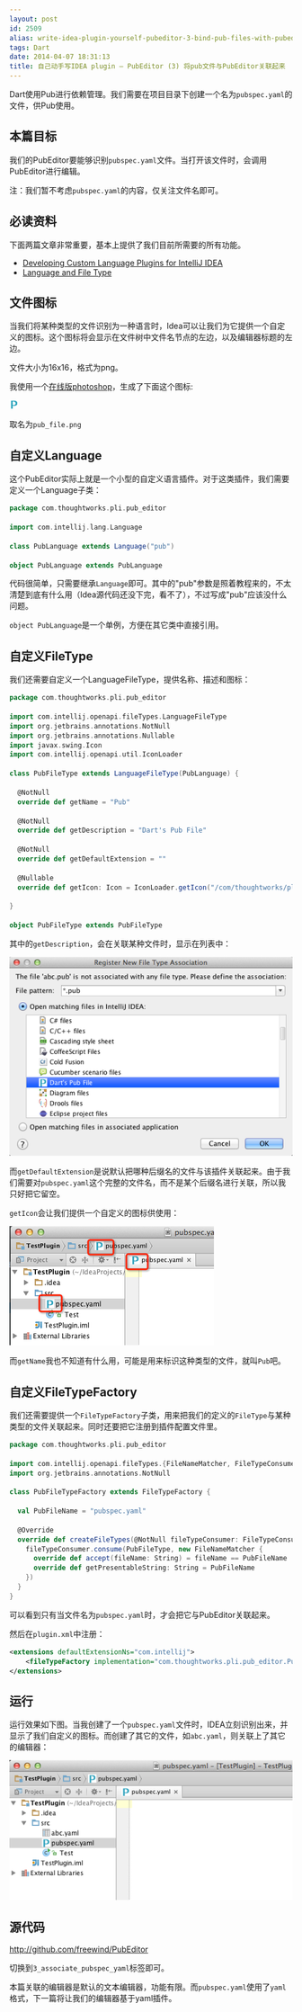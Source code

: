 ```yaml
---
layout: post
id: 2509
alias: write-idea-plugin-yourself-pubeditor-3-bind-pub-files-with-pubeditor
tags: Dart
date: 2014-04-07 18:31:13
title: 自己动手写IDEA plugin – PubEditor (3) 将pub文件与PubEditor关联起来
---
```


Dart使用Pub进行依赖管理。我们需要在项目目录下创建一个名为`pubspec.yaml`的文件，供Pub使用。

## 本篇目标

我们的PubEditor要能够识别`pubspec.yaml`文件。当打开该文件时，会调用PubEditor进行编辑。

注：我们暂不考虑`pubspec.yaml`的内容，仅关注文件名即可。

## 必读资料

下面两篇文章非常重要，基本上提供了我们目前所需要的所有功能。

*   [Developing Custom Language Plugins for IntelliJ IDEA](http://confluence.jetbrains.com/display/IDEADEV/Developing+Custom+Language+Plugins+for+IntelliJ+IDEA)
*   [Language and File Type](http://confluence.jetbrains.com/display/IntelliJIDEA/Language+and+File+Type)

## 文件图标

当我们将某种类型的文件识别为一种语言时，Idea可以让我们为它提供一个自定义的图标。这个图标将会显示在文件树中文件名节点的左边，以及编辑器标题的左边。

文件大小为16x16，格式为png。

我使用一个[在线版photoshop](http://www.uupoop.com/)，生成了下面这个图标:

![pub](/user_images/2509-0.png)

取名为`pub_file.png`

## 自定义Language

这个PubEditor实际上就是一个小型的自定义语言插件。对于这类插件，我们需要定义一个Language子类：

```scala
package com.thoughtworks.pli.pub_editor

import com.intellij.lang.Language

class PubLanguage extends Language("pub")

object PubLanguage extends PubLanguage
```

代码很简单，只需要继承`Language`即可。其中的"pub"参数是照着教程来的，不太清楚到底有什么用（Idea源代码还没下完，看不了），不过写成"pub"应该没什么问题。

`object PubLanguage`是一个单例，方便在其它类中直接引用。

## 自定义FileType

我们还需要自定义一个LanguageFileType，提供名称、描述和图标：

```scala
package com.thoughtworks.pli.pub_editor

import com.intellij.openapi.fileTypes.LanguageFileType
import org.jetbrains.annotations.NotNull
import org.jetbrains.annotations.Nullable
import javax.swing.Icon
import com.intellij.openapi.util.IconLoader

class PubFileType extends LanguageFileType(PubLanguage) {

  @NotNull
  override def getName = "Pub"

  @NotNull
  override def getDescription = "Dart's Pub File"

  @NotNull
  override def getDefaultExtension = ""

  @Nullable
  override def getIcon: Icon = IconLoader.getIcon("/com/thoughtworks/pli/pub_editor/pub_file.png")

}

object PubFileType extends PubFileType
```

其中的`getDescription`，会在关联某种文件时，显示在列表中：

![QQ20140407-27](/user_images/2509-1.png)

而`getDefaultExtension`是说默认把哪种后缀名的文件与该插件关联起来。由于我们需要对`pubspec.yaml`这个完整的文件名，而不是某个后缀名进行关联，所以我只好把它留空。

`getIcon`会让我们提供一个自定义的图标供使用：

![QQ20140407-28](/user_images/2509-2.png)

而`getName`我也不知道有什么用，可能是用来标识这种类型的文件，就叫`Pub`吧。

## 自定义FileTypeFactory

我们还需要提供一个`FileTypeFactory`子类，用来把我们的定义的`FileType`与某种类型的文件关联起来。同时还要把它注册到插件配置文件里。

```scala
package com.thoughtworks.pli.pub_editor

import com.intellij.openapi.fileTypes.{FileNameMatcher, FileTypeConsumer, FileTypeFactory}
import org.jetbrains.annotations.NotNull

class PubFileTypeFactory extends FileTypeFactory {

  val PubFileName = "pubspec.yaml"

  @Override
  override def createFileTypes(@NotNull fileTypeConsumer: FileTypeConsumer) = {
    fileTypeConsumer.consume(PubFileType, new FileNameMatcher {
      override def accept(fileName: String) = fileName == PubFileName
      override def getPresentableString: String = PubFileName
    })
  }
}
```

可以看到只有当文件名为`pubspec.yaml`时，才会把它与PubEditor关联起来。

然后在`plugin.xml`中注册：

```xml
<extensions defaultExtensionNs="com.intellij">
    <fileTypeFactory implementation="com.thoughtworks.pli.pub_editor.PubFileTypeFactory"/>
</extensions>
```

## 运行

运行效果如下图。当我创建了一个`pubspec.yaml`文件时，IDEA立刻识别出来，并显示了我们自定义的图标。而创建了其它的文件，如`abc.yaml`，则关联上了其它的编辑器：

![QQ20140407-29](/user_images/2509-3.png)

## 源代码

http://github.com/freewind/PubEditor

切换到`3_associate_pubspec_yaml`标签即可。

本篇关联的编辑器是默认的文本编辑器，功能有限。而`pubspec.yaml`使用了`yaml`格式，下一篇将让我们的编辑器基于yaml插件。
